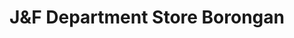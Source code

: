 ---
title: "J&F Department Store Borongan"
url: /borongan-city/jandf-department-store-borongan/
shop: department store
---